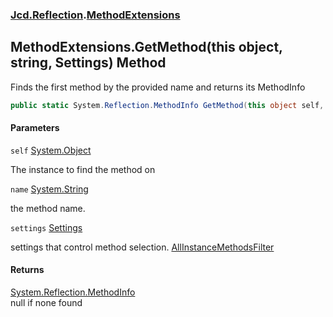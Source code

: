 ### [Jcd.Reflection](Jcd.Reflection.md 'Jcd.Reflection').[MethodExtensions](Jcd.Reflection.MethodExtensions.md 'Jcd.Reflection.MethodExtensions')

## MethodExtensions.GetMethod(this object, string, Settings) Method

Finds the first method by the provided name and returns its MethodInfo

```csharp
public static System.Reflection.MethodInfo GetMethod(this object self, string name, Jcd.Reflection.MethodInfoEnumerator.Settings settings);
```

#### Parameters

<a name='Jcd.Reflection.MethodExtensions.GetMethod(thisobject,string,Jcd.Reflection.MethodInfoEnumerator.Settings).self'></a>

`self` [System.Object](https://docs.microsoft.com/en-us/dotnet/api/System.Object 'System.Object')

The instance to find the method on

<a name='Jcd.Reflection.MethodExtensions.GetMethod(thisobject,string,Jcd.Reflection.MethodInfoEnumerator.Settings).name'></a>

`name` [System.String](https://docs.microsoft.com/en-us/dotnet/api/System.String 'System.String')

the method name.

<a name='Jcd.Reflection.MethodExtensions.GetMethod(thisobject,string,Jcd.Reflection.MethodInfoEnumerator.Settings).settings'></a>

`settings` [Settings](Jcd.Reflection.MethodInfoEnumerator.Settings.md 'Jcd.Reflection.MethodInfoEnumerator.Settings')

settings that control method
selection. [AllInstanceMethodsFilter](Jcd.Reflection.MethodExtensions.AllInstanceMethodsFilter.md 'Jcd.Reflection.MethodExtensions.AllInstanceMethodsFilter')

#### Returns

[System.Reflection.MethodInfo](https://docs.microsoft.com/en-us/dotnet/api/System.Reflection.MethodInfo 'System.Reflection.MethodInfo')  
null if none found
